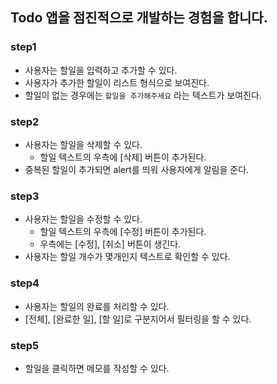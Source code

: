 ## Todo 앱을 점진적으로 개발하는 경험을 합니다.

### step1

- 사용자는 할일을 입력하고 추가할 수 있다.
- 사용자가 추가한 할일이 리스트 형식으로 보여진다.
- 할일이 없는 경우에는 `할일을 추가해주세요` 라는 텍스트가 보여진다.

### step2

- 사용자는 할일을 삭제할 수 있다.
  - 할일 텍스트의 우측에 [삭제] 버튼이 추가된다.
- 중복된 할일이 추가되면 alert를 띄워 사용자에게 알림을 준다.

### step3

- 사용자는 할일을 수정할 수 있다.
  - 할일 텍스트의 우측에 [수정] 버튼이 추가된다.
  - 우측에는 [수정], [취소] 버튼이 생긴다.
- 사용자는 할일 개수가 몇개인지 텍스트로 확인할 수 있다.

### step4

- 사용자는 할일의 완료를 처리할 수 있다.
- [전체], [완료한 일], [할 일]로 구분지어서 필터링을 할 수 있다.

### step5

- 할일을 클릭하면 메모를 작성할 수 있다.
